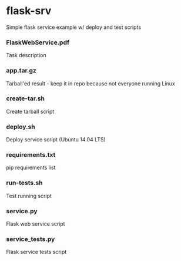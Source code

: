 # flask-srv
Simple flask service example w/ deploy and test scripts

### FlaskWebService.pdf
Task description

### app.tar.gz
Tarball'ed result - keep it in repo because not everyone running Linux

### create-tar.sh
Create tarball script

### deploy.sh
Deploy service script (Ubuntu 14.04 LTS)

### requirements.txt
pip requirements list

### run-tests.sh
Test running script

### service.py
Flask web service script

### service_tests.py
Flask service tests script